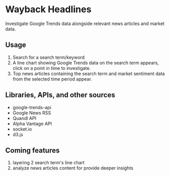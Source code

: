 # Wayback Headlines

Investigate Google Trends data alongside relevant news articles and market data.

## Usage

1. Search for a search term/keyword
2. A line chart showing Google Trends data on the search term appears, click on a point in time to investigate.
3. Top news articles containing the search term and market sentiment data from the selected time period appear.

## Libraries, APIs, and other sources

- google-trends-api
- Google News RSS
- Quandl API
- Alpha Vantage API
- socket.io
- d3.js

## Coming features

1. layering 2 search term's line chart
2. analyze news articles content for provide deeper insights
